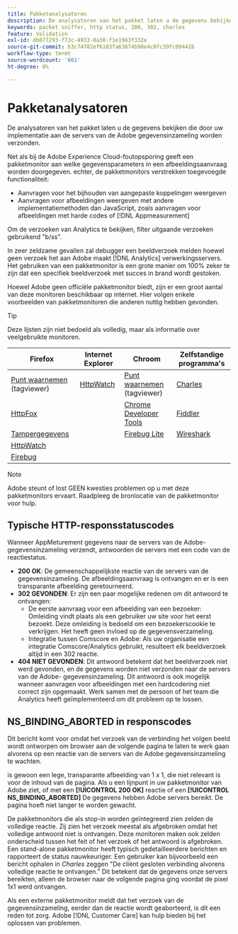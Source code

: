 ```yaml
---
title: Pakketanalysatoren
description: De analysatoren van het pakket laten u de gegevens bekijken die door uw implementatie aan de servers van de Adobe gegevensinzameling worden verzonden.
keywords: packet sniffer, http status, 200, 302, charles
feature: Validation
exl-id: db077293-f72c-4933-8a30-f1e1963f332e
source-git-commit: b3c74782ef6183fa63674b98e4c0fc39fc09441b
workflow-type: tm+mt
source-wordcount: '661'
ht-degree: 0%

---
```


# Pakketanalysatoren

De analysatoren van het pakket laten u de gegevens bekijken die door uw implementatie aan de servers van de Adobe gegevensinzameling worden verzonden.

Net als bij de Adobe Experience Cloud-foutopsporing geeft een pakketmonitor aan welke gegevensparameters in een afbeeldingsaanvraag worden doorgegeven. echter, de pakketmonitors verstrekken toegevoegde functionaliteit:

* Aanvragen voor het bijhouden van aangepaste koppelingen weergeven
* Aanvragen voor afbeeldingen weergeven met andere implementatiemethoden dan JavaScript, zoals aanvragen voor afbeeldingen met harde codes of [!DNL Appmeasurement]

Om de verzoeken van Analytics te bekijken, filter uitgaande verzoeken gebruikend &quot;b/ss&quot;.

In zeer zeldzame gevallen zal debugger een beeldverzoek melden hoewel geen verzoek het aan Adobe maakt [!DNL Analytics] verwerkingsservers. Het gebruiken van een pakketmonitor is een grote manier om 100% zeker te zijn dat een specifiek beeldverzoek met succes in brand wordt gestoken.

Hoewel Adobe geen officiële pakketmonitor biedt, zijn er een groot aantal van deze monitoren beschikbaar op internet. Hier volgen enkele voorbeelden van pakketmonitoren die anderen nuttig hebben gevonden.

>[!TIP]
>
>Deze lijsten zijn niet bedoeld als volledig, maar als informatie over veelgebruikte monitoren.

| Firefox | Internet Explorer | Chroom | Zelfstandige programma&#39;s |
|---|---|---|---|
| [Punt waarnemen](https://www.observepoint.com/product#plugin) (tagviewer) | [HttpWatch](https://www.httpwatch.com/) | [Punt waarnemen](https://www.observepoint.com/product#plugin) (tagviewer) | [Charles](https://www.charlesproxy.com/) |
| [HttpFox](https://addons.thunderbird.net/en-us/firefox/addon/httpfox/) |  | [Chrome Developer Tools](https://code.google.com/chrome/devtools/docs/overview.html) | [Fiddler](https://www.fiddler2.com/fiddler2/) |
| [Tampergegevens](https://addons.mozilla.org/en-US/firefox/addon/tamper-data-for-ff-quantum/) |  | [Firebug Lite](https://chrome.google.com/webstore/detail/firebug-lite-for-google-c/ehemiojjcpldeipjhjkepfdaohajpbdo) | [Wireshark](https://www.wireshark.org/) |
| [HttpWatch](https://www.httpwatch.com/) |  |  |  |
| [Firebug](https://getfirebug.com/) |  |  |  |

>[!NOTE]
>
>Adobe steunt of lost GEEN kwesties problemen op u met deze pakketmonitors ervaart. Raadpleeg de bronlocatie van de pakketmonitor voor hulp.

## Typische HTTP-responsstatuscodes

Wanneer AppMeturement gegevens naar de servers van de Adobe- gegevensinzameling verzendt, antwoorden de servers met een code van de reactiestatus.

* **200 OK**: De gemeenschappelijkste reactie van de servers van de gegevensinzameling. De afbeeldingsaanvraag is ontvangen en er is een transparante afbeelding geretourneerd.
* **302 GEVONDEN**: Er zijn een paar mogelijke redenen om dit antwoord te ontvangen:
   * De eerste aanvraag voor een afbeelding van een bezoeker: Omleiding vindt plaats als een gebruiker uw site voor het eerst bezoekt. Deze omleiding is bedoeld om een bezoekerscookie te verkrijgen. Het heeft geen invloed op de gegevensverzameling.
   * Integratie tussen Comscore en Adobe: Als uw organisatie een integratie Comscore/Analytics gebruikt, resulteert elk beeldverzoek altijd in een 302 reactie.
* **404 NIET GEVONDEN**: Dit antwoord betekent dat het beeldverzoek niet werd gevonden, en de gegevens worden niet verzonden naar de servers van de Adobe- gegevensinzameling. Dit antwoord is ook mogelijk wanneer aanvragen voor afbeeldingen met een hardcodering niet correct zijn opgemaakt. Werk samen met de persoon of het team die Analytics heeft geïmplementeerd om dit probleem op te lossen.

## NS_BINDING_ABORTED in responscodes

Dit bericht komt voor omdat het verzoek van de verbinding het volgen beeld wordt ontworpen om browser aan de volgende pagina te laten te werk gaan alvorens op een reactie van de servers van de Adobe gegevensinzameling te wachten.

is gewoon een lege, transparante afbeelding van 1 x 1, die niet relevant is voor de inhoud van de pagina. Als u een lijnpunt in uw pakketmonitor van Adobe ziet, of met een **[!UICONTROL 200 OK]** reactie of een **[!UICONTROL NS_BINDING_ABORTED]** De gegevens hebben Adobe servers bereikt. De pagina hoeft niet langer te worden gewacht.

De pakketmonitors die als stop-in worden geïntegreerd zien zelden de volledige reactie. Zij zien het verzoek meestal als afgebroken omdat het volledige antwoord niet is ontvangen. Deze monitoren maken ook zelden onderscheid tussen het feit of het verzoek of het antwoord is afgebroken. Een stand-alone pakketmonitor heeft typisch gedetailleerdere berichten en rapporteert de status nauwkeuriger. Een gebruiker kan bijvoorbeeld een bericht ophalen in *Charles* zeggen &quot;De cliënt gesloten verbinding alvorens volledige reactie te ontvangen.&quot; Dit betekent dat de gegevens onze servers bereikten, alleen de browser naar de volgende pagina ging voordat de pixel 1x1 werd ontvangen.

Als een externe pakketmonitor meldt dat het verzoek van de gegevensinzameling, eerder dan de reactie wordt geaborteerd, is dit een reden tot zorg. Adobe [!DNL Customer Care] kan hulp bieden bij het oplossen van problemen.
